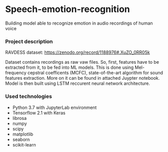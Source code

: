 # Speech-emotion-recognition
Building model able to recognize emotion in audio recordings of human voice


### Project description

RAVDESS dataset: https://zenodo.org/record/1188976#.XuZO_0RR05k

Dataset contains recordings as raw vaw files. So, first, features have to be extracted from it, to be fed into ML models. This is done using Mel-frequency cepstral coefficents (MCFC), state-of-the-art algorithm for sound features extraction. More on it can be found in attached Juypter notebook. Model is then built using LSTM reccurent neural network architecture.


### Used technologies

- Python 3.7 with JupyterLab environment
- Tensorflow 2.1 with Keras
- librosa
- numpy
- scipy
- matplotlib
- seaborn
- scikit-learn

